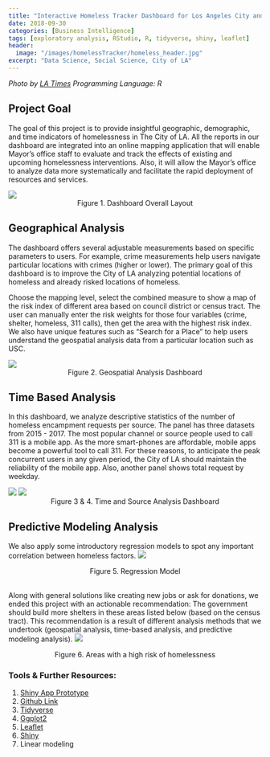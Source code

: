 ```yaml
---
title: "Interactive Homeless Tracker Dashboard for Los Angeles City and County"
date: 2018-09-30
categories: [Business Intelligence]
tags: [exploratory analysis, RStudio, R, tidyverse, shiny, leaflet]
header:
  image: "/images/homelessTracker/homeless_header.jpg"
excerpt: "Data Science, Social Science, City of LA"
---
```


*Photo by <a href="http://www.latimes.com/la-ol-opinion-newsletter-homelessness-la-20180303-htmlstory.html">LA Times</a>*
*Programming Language: R*

## Project Goal
The goal of this project is to provide insightful geographic, demographic, and time indicators of homelessness in The City of LA. All the reports in our dashboard are integrated into an online mapping application that will enable Mayor’s office staff to evaluate and track the effects of existing and upcoming homelessness interventions. Also, it will allow the Mayor’s office to analyze data more systematically and facilitate the rapid deployment of resources and services.

<img src="{{ site.url }}{{ site.baseurl }}/images/homelessTracker/layout.png">
<div style="text-align: center"> Figure 1. Dashboard Overall Layout </div>

## Geographical Analysis
The dashboard offers several adjustable measurements based on specific parameters to users. For example, crime measurements help users navigate particular locations with crimes (higher or lower). The primary goal of this dashboard is to improve the City of LA analyzing potential locations of homeless and already risked locations of homeless.

Choose the mapping level, select the combined measure to show a map of the risk index of different area based on council district or census tract. The user can manually enter the risk weights for those four variables (crime, shelter, homeless, 311 calls), then get the area with the highest risk index. We also have unique features such as “Search for a Place” to help users understand the geospatial analysis data from a particular location such as USC.

<img src="{{ site.url }}{{ site.baseurl }}/images/homelessTracker/layout1.png">
<div style="text-align: center"> Figure 2. Geospatial Analysis Dashboard </div>

## Time Based Analysis
In this dashboard, we analyze descriptive statistics of the number of homeless encampment requests per source. The panel has three datasets from 2015 - 2017. The most popular channel or source people used to call 311 is a mobile app. As the more smart-phones are affordable, mobile apps become a powerful tool to call 311. For these reasons, to anticipate the peak concurrent users in any given period, the City of LA should maintain the reliability of the mobile app. Also, another panel shows total request by weekday.

<img src="{{ site.url }}{{ site.baseurl }}/images/homelessTracker/layout2.png">
<img src="{{ site.url }}{{ site.baseurl }}/images/homelessTracker/layout5.png">
<div style="text-align: center"> Figure 3 & 4. Time and Source Analysis Dashboard </div>

## Predictive Modeling Analysis
We also apply some introductory regression models to spot any important correlation between homeless factors.
<img src="{{ site.url }}{{ site.baseurl }}/images/homelessTracker/layout6.png">
<div style="text-align: center"> Figure 5. Regression Model </div>
<br>

Along with general solutions like creating new jobs or ask for donations, we ended this project with an actionable recommendation: The government should build more shelters in these areas listed below (based on the census tract). This recommendation is a result of different analysis methods that we undertook (geospatial analysis, time-based analysis, and predictive modeling analysis).
<img src="{{ site.url }}{{ site.baseurl }}/images/homelessTracker/layout7.png">
<div style="text-align: center"> Figure 6. Areas with a high risk of homelessness </div>

### Tools & Further Resources:
1. <a href="https://yakan.shinyapps.io/callcenter_dataanalysis/">Shiny App Prototype</a>
2. <a href="https://github.com/yakan/homeless_encampment">Github Link</a>
3. <a href="https://www.tidyverse.org/">Tidyverse</a>
4. <a href="https://ggplot2.tidyverse.org/">Ggplot2</a>
5. <a href="https://leafletjs.com/">Leaflet</a>
6. <a href="https://shiny.rstudio.com/">Shiny</a>
7. Linear modeling
